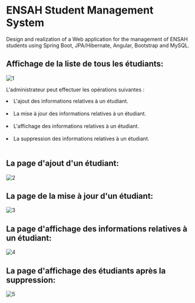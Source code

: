 # ENSAH Student Management System
Design and realization of a Web application for the management of ENSAH students using Spring Boot, JPA/Hibernate, Angular, Bootstrap and MySQL.

<h2>Affichage de la liste de tous les étudiants:</h2>

![1](https://user-images.githubusercontent.com/78702422/146708936-47b7010e-00e4-49a5-8b93-af5522fe6308.PNG)

L'administrateur peut effectuer les opérations suivantes : 

<li>L'ajout des informations relatives à un étudiant.</li></br>
<li>La mise à jour des informations relatives à un étudiant.</li></br>
<li>L'affichage des informations relatives à un étudiant.</li></br>
<li>La suppression des informations relatives à un étudiant.</li></br>
 
<h2>La page d'ajout d'un étudiant:</h2> 

![2](https://user-images.githubusercontent.com/78702422/146708942-1eaa6c56-1640-4acd-9b92-a4f25d539fa7.PNG)

<h2>La page de la mise à jour d'un étudiant:</h2> 

![3](https://user-images.githubusercontent.com/78702422/146708954-97da520f-c0d1-4699-8753-9629b5f0c3e2.PNG)

<h2>La page d'affichage des informations relatives à un étudiant:</h2> 

![4](https://user-images.githubusercontent.com/78702422/146708964-f3e72603-a684-49b5-b9d4-f9fe4bf1b55f.PNG)

<h2>La page d'affichage des étudiants après la suppression:</h2> 

![5](https://user-images.githubusercontent.com/78702422/146708973-ec2a76b6-8101-4bfa-aaf4-57ddc8cd0b0e.PNG)
